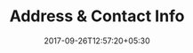 ---
title: "Address & Contact Info"
date: 2017-09-26T12:57:20+05:30
draft: false
layout: address
property: "Casa Goa"
status: "Pending Review"
url: /details/address/casa-goa/
slug: "casa-goa/"

mainmenu:
 details: true
 address: true
---